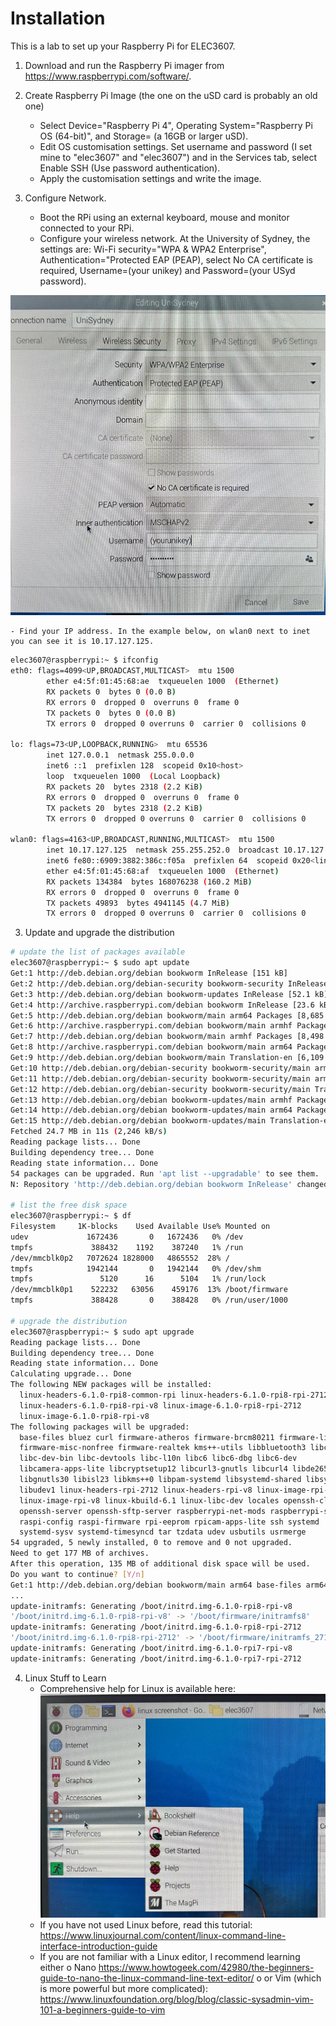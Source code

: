 # Installation
This is a lab to set up your Raspberry Pi for ELEC3607.

1. Download and run the Raspberry Pi imager from <https://www.raspberrypi.com/software/>. 
2. Create Raspberry Pi Image (the one on the uSD card is probably an old one)
    - Select Device="Raspberry Pi 4", Operating System="Raspberry Pi OS (64-bit)", and Storage=<your card> (a 16GB or larger uSD). 
    - Edit OS customisation settings.  Set username and password (I set mine to "elec3607" and "elec3607") and in the Services tab, select Enable SSH (Use password authentication). 
    - Apply the customisation settings and write the image. 

2. Configure Network.
    - Boot the RPi using an external keyboard, mouse and monitor connected to your RPi. 
    - Configure your wireless network. At the University of Sydney, the settings are: Wi-Fi security="WPA & WPA2 Enterprise", Authentication="Protected EAP (PEAP), select No CA certificate is required, Username=(your unikey) and Password=(your USyd password).

![](wifi.jpeg)

    - Find your IP address. In the example below, on wlan0 next to inet 
    you can see it is 10.17.127.125.

```bash
elec3607@raspberrypi:~ $ ifconfig
eth0: flags=4099<UP,BROADCAST,MULTICAST>  mtu 1500
        ether e4:5f:01:45:68:ae  txqueuelen 1000  (Ethernet)
        RX packets 0  bytes 0 (0.0 B)
        RX errors 0  dropped 0  overruns 0  frame 0
        TX packets 0  bytes 0 (0.0 B)
        TX errors 0  dropped 0 overruns 0  carrier 0  collisions 0

lo: flags=73<UP,LOOPBACK,RUNNING>  mtu 65536
        inet 127.0.0.1  netmask 255.0.0.0
        inet6 ::1  prefixlen 128  scopeid 0x10<host>
        loop  txqueuelen 1000  (Local Loopback)
        RX packets 20  bytes 2318 (2.2 KiB)
        RX errors 0  dropped 0  overruns 0  frame 0
        TX packets 20  bytes 2318 (2.2 KiB)
        TX errors 0  dropped 0 overruns 0  carrier 0  collisions 0

wlan0: flags=4163<UP,BROADCAST,RUNNING,MULTICAST>  mtu 1500
        inet 10.17.127.125  netmask 255.255.252.0  broadcast 10.17.127.255
        inet6 fe80::6909:3882:386c:f05a  prefixlen 64  scopeid 0x20<link>
        ether e4:5f:01:45:68:af  txqueuelen 1000  (Ethernet)
        RX packets 134384  bytes 168076238 (160.2 MiB)
        RX errors 0  dropped 0  overruns 0  frame 0
        TX packets 49893  bytes 4941145 (4.7 MiB)
        TX errors 0  dropped 0 overruns 0  carrier 0  collisions 0
```

3. Update and upgrade the distribution
```bash
# update the list of packages available
elec3607@raspberrypi:~ $ sudo apt update
Get:1 http://deb.debian.org/debian bookworm InRelease [151 kB]
Get:2 http://deb.debian.org/debian-security bookworm-security InRelease [48.0 kB]
Get:3 http://deb.debian.org/debian bookworm-updates InRelease [52.1 kB]
Get:4 http://archive.raspberrypi.com/debian bookworm InRelease [23.6 kB]
Get:5 http://deb.debian.org/debian bookworm/main arm64 Packages [8,685 kB]
Get:6 http://archive.raspberrypi.com/debian bookworm/main armhf Packages [362 kB]
Get:7 http://deb.debian.org/debian bookworm/main armhf Packages [8,498 kB]
Get:8 http://archive.raspberrypi.com/debian bookworm/main arm64 Packages [353 kB]
Get:9 http://deb.debian.org/debian bookworm/main Translation-en [6,109 kB]     
Get:10 http://deb.debian.org/debian-security bookworm-security/main armhf Packages [132 kB]
Get:11 http://deb.debian.org/debian-security bookworm-security/main arm64 Packages [135 kB]
Get:12 http://deb.debian.org/debian-security bookworm-security/main Translation-en [81.6 kB]
Get:13 http://deb.debian.org/debian bookworm-updates/main armhf Packages [12.1 kB]
Get:14 http://deb.debian.org/debian bookworm-updates/main arm64 Packages [12.5 kB]
Get:15 http://deb.debian.org/debian bookworm-updates/main Translation-en [13.8 kB]
Fetched 24.7 MB in 11s (2,246 kB/s)                                            
Reading package lists... Done
Building dependency tree... Done
Reading state information... Done
54 packages can be upgraded. Run 'apt list --upgradable' to see them.
N: Repository 'http://deb.debian.org/debian bookworm InRelease' changed its 'Version' value from '12.4' to '12.5'

# list the free disk space
elec3607@raspberrypi:~ $ df
Filesystem     1K-blocks    Used Available Use% Mounted on
udev             1672436       0   1672436   0% /dev
tmpfs             388432    1192    387240   1% /run
/dev/mmcblk0p2   7072624 1828000   4865552  28% /
tmpfs            1942144       0   1942144   0% /dev/shm
tmpfs               5120      16      5104   1% /run/lock
/dev/mmcblk0p1    522232   63056    459176  13% /boot/firmware
tmpfs             388428       0    388428   0% /run/user/1000

# upgrade the distribution
elec3607@raspberrypi:~ $ sudo apt upgrade
Reading package lists... Done
Building dependency tree... Done
Reading state information... Done
Calculating upgrade... Done
The following NEW packages will be installed:
  linux-headers-6.1.0-rpi8-common-rpi linux-headers-6.1.0-rpi8-rpi-2712
  linux-headers-6.1.0-rpi8-rpi-v8 linux-image-6.1.0-rpi8-rpi-2712
  linux-image-6.1.0-rpi8-rpi-v8
The following packages will be upgraded:
  base-files bluez curl firmware-atheros firmware-brcm80211 firmware-libertas
  firmware-misc-nonfree firmware-realtek kms++-utils libbluetooth3 libc-bin
  libc-dev-bin libc-devtools libc-l10n libc6 libc6-dbg libc6-dev
  libcamera-apps-lite libcryptsetup12 libcurl3-gnutls libcurl4 libde265-0
  libgnutls30 libisl23 libkms++0 libpam-systemd libsystemd-shared libsystemd0
  libudev1 linux-headers-rpi-2712 linux-headers-rpi-v8 linux-image-rpi-2712
  linux-image-rpi-v8 linux-kbuild-6.1 linux-libc-dev locales openssh-client
  openssh-server openssh-sftp-server raspberrypi-net-mods raspberrypi-sys-mods
  raspi-config raspi-firmware rpi-eeprom rpicam-apps-lite ssh systemd
  systemd-sysv systemd-timesyncd tar tzdata udev usbutils usrmerge
54 upgraded, 5 newly installed, 0 to remove and 0 not upgraded.
Need to get 177 MB of archives.
After this operation, 135 MB of additional disk space will be used.
Do you want to continue? [Y/n] 
Get:1 http://deb.debian.org/debian bookworm/main arm64 base-files arm64 12.4+deb12u5 [70.8 kB]
...
update-initramfs: Generating /boot/initrd.img-6.1.0-rpi8-rpi-v8
'/boot/initrd.img-6.1.0-rpi8-rpi-v8' -> '/boot/firmware/initramfs8'
update-initramfs: Generating /boot/initrd.img-6.1.0-rpi8-rpi-2712
'/boot/initrd.img-6.1.0-rpi8-rpi-2712' -> '/boot/firmware/initramfs_2712'
update-initramfs: Generating /boot/initrd.img-6.1.0-rpi7-rpi-v8
update-initramfs: Generating /boot/initrd.img-6.1.0-rpi7-rpi-2712
```

4. Linux Stuff to Learn
    - Comprehensive help for Linux is available here:
![](help.jpeg)
    - If you have not used Linux before, read this tutorial: <https://www.linuxjournal.com/content/linux-command-line-interface-introduction-guide>
    - If you are not familiar with a Linux editor, I recommend learning either
        o Nano <https://www.howtogeek.com/42980/the-beginners-guide-to-nano-the-linux-command-line-text-editor/>
        o or Vim (which is more powerful but more complicated): <https://www.linuxfoundation.org/blog/blog/classic-sysadmin-vim-101-a-beginners-guide-to-vim>
